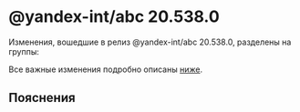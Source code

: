 # @yandex-int/abc 20.538.0

<!-- ЧЕЛОВЕЧЕСКОЕ ВСТУПЛЕНИЕ -->

Изменения, вошедшие в релиз @yandex-int/abc 20.538.0, разделены на группы:

Все важные изменения подробно описаны [ниже](#Пояснения).

## Пояснения

